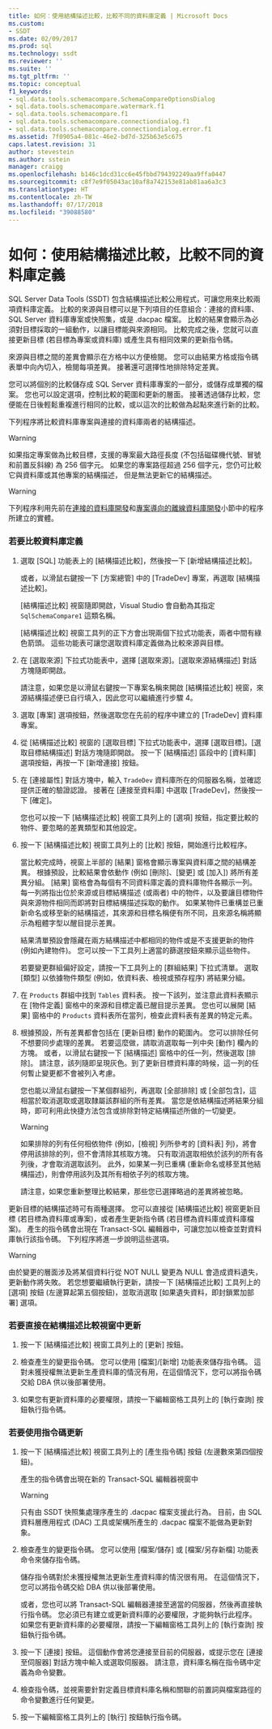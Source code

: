 ```yaml
---
title: 如何：使用結構描述比較，比較不同的資料庫定義 | Microsoft Docs
ms.custom:
- SSDT
ms.date: 02/09/2017
ms.prod: sql
ms.technology: ssdt
ms.reviewer: ''
ms.suite: ''
ms.tgt_pltfrm: ''
ms.topic: conceptual
f1_keywords:
- sql.data.tools.schemacompare.SchemaCompareOptionsDialog
- sql.data.tools.schemacompare.watermark.f1
- sql.data.tools.schemacompare.f1
- sql.data.tools.schemacompare.connectiondialog.f1
- sql.data.tools.schemacompare.connectiondialog.error.f1
ms.assetid: 7f0905a4-081c-46e2-bd7d-325b63e5c675
caps.latest.revision: 31
author: stevestein
ms.author: sstein
manager: craigg
ms.openlocfilehash: b146c1dcd31cc6e45fbbd794392249aa9ffa0447
ms.sourcegitcommit: c8f7e9f05043ac10af8a742153e81ab81aa6a3c3
ms.translationtype: HT
ms.contentlocale: zh-TW
ms.lasthandoff: 07/17/2018
ms.locfileid: "39088580"
---
```

# <a name="how-to-use-schema-compare-to-compare-different-database-definitions"></a>如何：使用結構描述比較，比較不同的資料庫定義
SQL Server Data Tools (SSDT) 包含結構描述比較公用程式，可讓您用來比較兩項資料庫定義。  比較的來源與目標可以是下列項目的任意組合：連接的資料庫、SQL Server 資料庫專案或快照集，或是 .dacpac 檔案。  比較的結果會顯示為必須對目標採取的一組動作，以讓目標能與來源相同。  比較完成之後，您就可以直接更新目標 (若目標為專案或資料庫) 或產生具有相同效果的更新指令碼。  
  
來源與目標之間的差異會顯示在方格中以方便檢閱。  您可以由結果方格或指令碼表單中向內切入，檢閱每項差異。  接著還可選擇性地排除特定差異。  
  
您可以將個別的比較儲存成 SQL Server 資料庫專案的一部分，或儲存成單獨的檔案。  您也可以設定選項，控制比較的範圍和更新的層面。  接著透過儲存比較，您便能在日後輕鬆重複進行相同的比較，或以這次的比較做為起點來進行新的比較。  
  
下列程序將比較資料庫專案與連接的資料庫兩者的結構描述。  
  
> [!WARNING]  
> 如果指定專案做為比較目標，支援的專案最大路徑長度 (不包括磁碟機代號、冒號和前置反斜線) 為 256 個字元。 如果您的專案路徑超過 256 個字元，您仍可比較它與資料庫或其他專案的結構描述， 但是無法更新它的結構描述。  
  
> [!WARNING]  
> 下列程序利用先前在[連接的資料庫開發](../ssdt/connected-database-development.md)和[專案導向的離線資料庫開發](../ssdt/project-oriented-offline-database-development.md)小節中的程序所建立的實體。  
  
### <a name="to-compare-database-definitions"></a>若要比較資料庫定義  
  
1.  選取 [SQL] 功能表上的 [結構描述比較]，然後按一下 [新增結構描述比較]。  
  
    或者，以滑鼠右鍵按一下 [方案總管] 中的 [TradeDev] 專案，再選取 [結構描述比較]。  
  
    [結構描述比較] 視窗隨即開啟，Visual Studio 會自動為其指定 `SqlSchemaCompare1` 這類名稱。  
  
    [結構描述比較] 視窗工具列的正下方會出現兩個下拉式功能表，兩者中間有綠色箭頭。 這些功能表可讓您選取資料庫定義做為比較來源與目標。  
  
2.  在 [選取來源] 下拉式功能表中，選擇 [選取來源]。[選取來源結構描述] 對話方塊隨即開啟。  
  
    請注意，如果您是以滑鼠右鍵按一下專案名稱來開啟 [結構描述比較] 視窗，來源結構描述便已自行填入，因此您可以繼續進行步驟 4。  
  
3.  選取 [專案] 選項按鈕，然後選取您在先前的程序中建立的 [TradeDev] 資料庫專案。  
  
4.  從 [結構描述比較] 視窗的 [選取目標] 下拉式功能表中，選擇 [選取目標]。[選取目標結構描述] 對話方塊隨即開啟。 按一下 [結構描述] 區段中的 [資料庫] 選項按鈕，再按一下 [新增連接] 按鈕。  
  
5.  在 [連接屬性] 對話方塊中，輸入 `TradeDev` 資料庫所在的伺服器名稱，並確認提供正確的驗證認證。 接著在 [連接至資料庫] 中選取 [TradeDev]，然後按一下 [確定]。  
  
    您也可以按一下 [結構描述比較] 視窗工具列上的 [選項] 按鈕，指定要比較的物件、要忽略的差異類型和其他設定。  
  
6.  按一下 [結構描述比較] 視窗工具列上的 [比較] 按鈕，開始進行比較程序。  
  
    當比較完成時，視窗上半部的 [結果] 窗格會顯示專案與資料庫之間的結構差異。 根據預設，比較結果會依動作 (例如 [刪除]、[變更] 或 [加入]) 將所有差異分組。 [結果] 窗格會為每個有不同資料庫定義的資料庫物件各顯示一列。 每一列將指出位於來源或目標結構描述 (或兩者) 中的物件，以及要讓目標物件與來源物件相同而即將對目標結構描述採取的動作。  如果某物件已重構並已重新命名或移至新的結構描述，其來源和目標名稱便有所不同，且來源名稱將顯示為粗體字型以醒目提示差異。  
  
    結果清單預設會隱藏在兩方結構描述中都相同的物件或是不支援更新的物件 (例如內建物件)。  您可以按一下工具列上適當的篩選按鈕來顯示這些物件。  
  
    若要變更群組偏好設定，請按一下工具列上的 [群組結果] 下拉式清單。  選取 [類型] 以依據物件類型 (例如，依資料表、檢視或預存程序) 將結果分組。  
  
7.  在 `Products` 群組中找到 `Tables` 資料表。 按一下該列，並注意此資料表顯示在 [物件定義] 窗格中的來源和目標定義已醒目提示差異。 您也可以展開 [結果] 窗格中的 `Products` 資料表所在當列，檢查此資料表有差異的特定元素。  
  
8.  根據預設，所有差異都會包括在 [更新目標] 動作的範圍內。 您可以排除任何不想要同步處理的差異。 若要這麼做，請取消選取每一列中央 [動作] 欄內的方塊。 或者，以滑鼠右鍵按一下 [結構描述] 窗格中的任一列，然後選取 [排除]。 請注意，該列隨即呈現灰色。到了更新目標資料庫的時候，這一列的任何暫止變更都不會被列入考慮。  
  
    您也能以滑鼠右鍵按一下某個群組列，再選取 [全部排除] 或 [全部包含]，這相當於取消選取或選取隸屬該群組的所有差異。 當您是依結構描述將結果分組時，即可利用此快捷方法包含或排除對特定結構描述所做的一切變更。  
  
    > [!WARNING]  
    > 如果排除的列有任何相依物件 (例如，[檢視] 列所參考的 [資料表] 列)，將會停用該排除的列，但不會清除其核取方塊。 只有取消選取相依於該列的所有各列後，才會取消選取該列。 此外，如果某一列已重構 (重新命名或移至其他結構描述)，則會停用該列及其所有相依子列的核取方塊。  
    >   
    > 請注意，如果您重新整理比較結果，那些您已選擇略過的差異將被忽略。  
  
更新目標的結構描述時可有兩種選擇。 您可以直接從 [結構描述比較] 視窗更新目標 (若目標為資料庫或專案)，或者產生更新指令碼 (若目標為資料庫或資料庫檔案)。  產生的指令碼會出現在 Transact\-SQL 編輯器中，可讓您加以檢查並對資料庫執行該指令碼。 下列程序將進一步說明這些選項。  
  
> [!WARNING]  
> 由於變更的層面涉及將某個資料行從 NOT NULL 變更為 NULL 會造成資料遺失，更新動作將失敗。 若您想要繼續執行更新，請按一下 [結構描述比較] 工具列上的 [選項] 按鈕 (左邊算起第五個按鈕)，並取消選取 [如果遺失資料，即封鎖累加部署] 選項。  
  
### <a name="to-update-directly-in-the-schema-compare-window"></a>若要直接在結構描述比較視窗中更新  
  
1.  按一下 [結構描述比較] 視窗工具列上的 [更新] 按鈕。  
  
2.  檢查產生的變更指令碼。 您可以使用 [檔案]/[新增] 功能表來儲存指令碼。 這對未獲授權無法更新生產資料庫的情況有用，在這個情況下，您可以將指令碼交給 DBA 供以後部署使用。  
  
3.  如果您有更新資料庫的必要權限，請按一下編輯窗格工具列上的 [執行查詢] 按鈕執行指令碼。  
  
### <a name="to-update-by-script"></a>若要使用指令碼更新  
  
1.  按一下 [結構描述比較] 視窗工具列上的 [產生指令碼] 按鈕 (左邊數來第四個按鈕)。  
  
    產生的指令碼會出現在新的 Transact\-SQL 編輯器視窗中  
  
    > [!WARNING]  
    > 只有由 SSDT 快照集處理序產生的 .dacpac 檔案支援此行為。  目前，由 SQL 資料層應用程式 (DAC) 工具或架構所產生的 .dacpac 檔案不能做為更新對象。  
  
2.  檢查產生的變更指令碼。 您可以使用 [檔案/儲存] 或 [檔案/另存新檔] 功能表命令來儲存指令碼。  
  
    儲存指令碼對於未獲授權無法更新生產資料庫的情況很有用。 在這個情況下，您可以將指令碼交給 DBA 供以後部署使用。  
  
    或者，您也可以將 Transact\-SQL 編輯器連接至適當的伺服器，然後再直接執行指令碼。 您必須已有建立或更新資料庫的必要權限，才能夠執行此程序。 如果您有更新資料庫的必要權限，請按一下編輯窗格工具列上的 [執行查詢] 按鈕執行指令碼。  
  
3.  按一下 [連接] 按鈕。 這個動作會將您連接至目前的伺服器，或提示您在 [連接至伺服器] 對話方塊中輸入或選取伺服器。  請注意，資料庫名稱在指令碼中定義為命令變數。  
  
4.  檢查指令碼，並視需要針對定義目標資料庫名稱和關聯的前置詞與檔案路徑的命令變數進行任何變更。  
  
5.  按一下編輯窗格工具列上的 [執行] 按鈕執行指令碼。  
  
